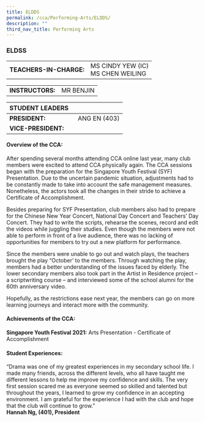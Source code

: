```yaml
---
title: ELDDS
permalink: /cca/Performing-Arts/ELDDS/
description: ""
third_nav_title: Performing Arts
---
```

### ELDSS

|  	|  	|
|---	|---	|
| **TEACHERS-IN-CHARGE:** 	| MS CINDY YEW (IC) <br> MS CHEN WEILING 	|

|  	|  	|
|---	|---	|
| **INSTRUCTORS:** 	| MR BENJIN 	|

| STUDENT LEADERS 	|  	|
|---	|---	|
| **PRESIDENT:** 	|   ANG EN  (403)	|
| **VICE-PRESIDENT:** 	|  	| 


#### Overview of the CCA:

After spending several months attending CCA online last year, many club members were excited to attend CCA physically again. The CCA sessions began with the preparation for the Singapore Youth Festival (SYF) Presentation. Due to the uncertain pandemic situation, adjustments had to be constantly made to take into account the safe management measures. Nonetheless, the actors took all the changes in their stride to achieve a Certificate of Accomplishment. 

Besides preparing for SYF Presentation, club members also had to prepare for the Chinese New Year Concert, National Day Concert and Teachers’ Day Concert. They had to write the scripts, rehearse the scenes, record and edit the videos while juggling their studies. Even though the members were not able to perform in front of a live audience, there was no lacking of opportunities for members to try out a new platform for performance.

Since the members were unable to go out and watch plays, the teachers brought the play “October’ to the members. Through watching the play, members had a better understanding of the issues faced by elderly. The lower secondary members also took part in the Artist in Residence project – a scriptwriting course – and interviewed some of the school alumni for the 60th anniversary video.

Hopefully, as the restrictions ease next year, the members can go on more learning journeys and interact more with the community.

  

#### Achievements of the CCA:

**Singapore Youth Festival 2021:** Arts Presentation - Certificate of Accomplishment

  

#### Student Experiences:

“Drama was one of my greatest experiences in my secondary school life. I made many friends, across the different levels, who all have taught me different lessons to help me improve my confidence and skills. The very first session scared me as everyone seemed so skilled and talented but throughout the years, I learned to grow my confidence in an accepting environment. I am grateful for the experience I had with the club and hope that the club will continue to grow.”
<br> **Hannah Ng, (401), President**